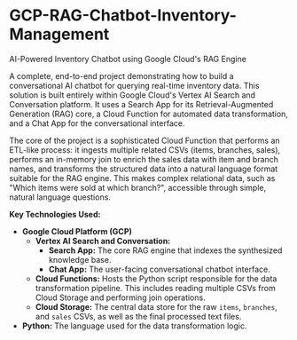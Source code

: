 # GCP-RAG-Chatbot-Inventory-Management
AI-Powered Inventory Chatbot using Google Cloud's RAG Engine


A complete, end-to-end project demonstrating how to build a conversational AI chatbot for querying real-time inventory data. This solution is built entirely within Google Cloud's Vertex AI Search and Conversation platform. It uses a Search App for its Retrieval-Augmented Generation (RAG) core, a Cloud Function for automated data transformation, and a Chat App for the conversational interface. 

The core of the project is a sophisticated Cloud Function that performs an ETL-like process: it ingests multiple related CSVs (items, branches, sales), performs an in-memory join to enrich the sales data with item and branch names, and transforms the structured data into a natural language format suitable for the RAG engine. This makes complex relational data, such as "Which items were sold at which branch?", accessible through simple, natural language questions.

**Key Technologies Used:**

*   **Google Cloud Platform (GCP)**
    *   **Vertex AI Search and Conversation:**
        *   **Search App:** The core RAG engine that indexes the synthesized knowledge base.
        *   **Chat App:** The user-facing conversational chatbot interface.
    *   **Cloud Functions:** Hosts the Python script responsible for the data transformation pipeline. This includes reading multiple CSVs from Cloud Storage and performing join operations.
    *   **Cloud Storage:** The central data store for the raw `items`, `branches`, and `sales` CSVs, as well as the final processed text files.
*   **Python:** The language used for the data transformation logic.
